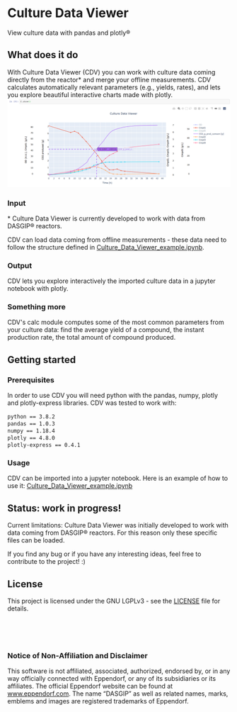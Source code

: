 # Culture Data Viewer
View culture data with pandas and plotly®


## What does it do
With Culture Data Viewer (CDV) you can work with culture data coming directly from the reactor\* and merge your offline measurements. CDV calculates automatically relevant parameters (e.g., yields, rates), and lets you explore beautiful interactive charts made with plotly.
<br>
![Culture Data Viewer in action](docs/images/CDV2.PNG?raw=true)

### Input
\* Culture Data Viewer is currently developed to work with data from DASGIP® reactors.

CDV can load data coming from offline measurements - these data need to follow the structure defined in [Culture_Data_Viewer_example.ipynb](Culture_Data_Viewer_example.ipynb).


### Output
CDV lets you explore interactively the imported culture data in a jupyter notebook with plotly.


### Something more
CDV's calc module computes some of the most common parameters from your culture data: find the average yield of a compound, the instant production rate, the total amount of compound produced.


## Getting started


### Prerequisites
In order to use CDV you will need python with the pandas, numpy, plotly and plotly-express libraries.
CDV was tested to work with:
```
python == 3.8.2 
pandas == 1.0.3
numpy == 1.18.4
plotly == 4.8.0
plotly-express == 0.4.1
```

### Usage

CDV can be imported into a jupyter notebook. Here is an example of how to use it: [Culture_Data_Viewer_example.ipynb](Culture_Data_Viewer_example.ipynb)




## Status: work in progress!

Current limitations:
Culture Data Viewer was initially developed to work with data coming from DASGIP® reactors. For this reason only these specific files can be loaded.

If you find any bug or if you have any interesting ideas, feel free to contribute to the project! :)


 



## License

This project is licensed under the GNU LGPLv3 - see the [LICENSE](LICENSE) file for details.





<br><br><br>

### Notice of Non-Affiliation and Disclaimer

This software is not affiliated, associated, authorized, endorsed by, or in any way officially connected with Eppendorf, or any of its subsidiaries or its affiliates. The official Eppendorf website can be found at www.eppendorf.com. The name “DASGIP” as well as related names, marks, emblems and images are registered trademarks of Eppendorf. 
